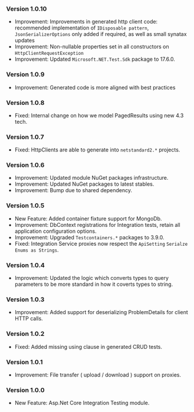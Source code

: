 ### Version 1.0.10

- Improvement: Improvements in generated http client code: recommended implementation of `IDisposable pattern`, `JsonSerializerOptions` only added if required, as well as small synatax updates
- Improvement: Non-nullable properties set in all constructors on `HttpClientRequestException`
- Improvement: Updated `Microsoft.NET.Test.Sdk` package to 17.6.0.

### Version 1.0.9

- Improvement: Generated code is more aligned with best practices

### Version 1.0.8

- Fixed: Internal change on how we model PagedResults using new 4.3 tech.

### Version 1.0.7

- Fixed: HttpClients are able to generate into `netstandard2.*` projects.

### Version 1.0.6

- Improvement: Updated module NuGet packages infrastructure.
- Improvement: Updated NuGet packages to latest stables.
- Improvement: Bump due to shared dependency.

### Version 1.0.5

- New Feature: Added container fixture support for MongoDb.
- Improvement: DbContext registrations for Integration tests, retain all application configuration options.
- Improvement: Upgraded `Testcontainers.*` packages to 3.9.0.
- Fixed: Integration Service proxies now respect the `ApiSetting` `Serialze Enums as Strings`.

### Version 1.0.4

- Improvement: Updated the logic which converts types to query parameters to be more standard in how it coverts types to string.

### Version 1.0.3

- Improvement: Added support for deserializing ProblemDetails for client HTTP calls.

### Version 1.0.2

- Fixed: Added missing using clause in generated CRUD tests.

### Version 1.0.1

- Improvement: File transfer ( upload / download ) support on proxies.

### Version 1.0.0

- New Feature: Asp.Net Core Integration Testing module.
